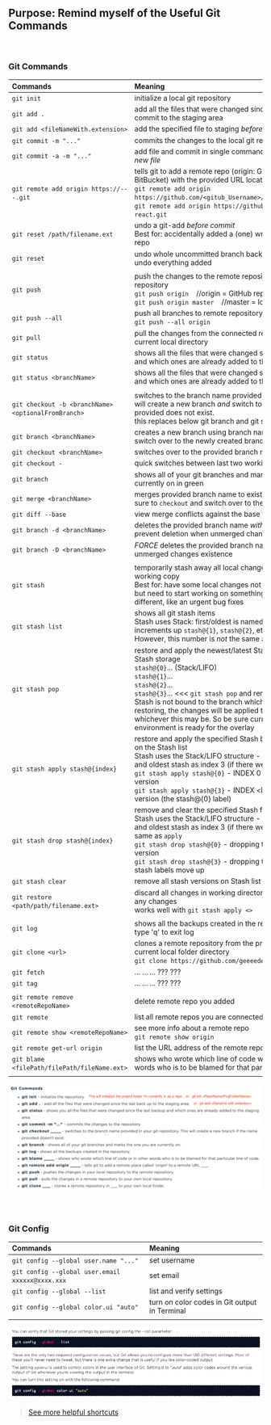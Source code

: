 ## Purpose: Remind myself of the Useful Git Commands

&nbsp;
&nbsp;

### Git Commands
| Commands | Meaning | Resources |
| :--- | :--- | :---: |
| `git init`  | initialize a local git repository | 
| `git add .` | add all the files that were changed since the last back up or commit to the staging area |  |
| `git add <fileNameWith.extension>` | add the specified file to staging *before* running `git commit` |  |
| `git commit -m "..." ` | commits the changes to the local git repository |  |
| `git commit -a -m "..." ` | add file and commit in single command *when there is not any new file* |  |
| `git remote add origin https://---.git` | tells git to add a remote repo (origin: GitHub or GitLab or BitBucket) with the provided URL location  <br> `git remote add origin https://github.com/<gitub_Username>/<github_Repo_Name>.git` <br>`git remote add origin https://github.com/geeeedev/sandbox-react.git` |  |
| `git reset /path/filename.ext` | undo a git-add *before commit* <br> Best for: accidentally added a (one) wrong file or in a wrong repo | |
| `git reset` | undo whole uncommitted branch back to before git add - undo everything added | |
| | | |
| `git push` | push the changes to the remote repository from your local repository <br> `git push origin` &nbsp;&nbsp;&nbsp;//origin = GitHub repo  <br> `git push origin master` &nbsp;&nbsp;&nbsp;//master = local repo |  |
| `git push --all ` | push all branches to remote repository <br> `git push --all origin`  |  |
| `git pull` | pull the changes from the connected remote repository to your current local directory |  |
| `git status` | shows all the files that were changed since the last backup and which ones are already added to the staging area |  |
| `git status <branchName>` | shows all the files that were changed since the last backup and which ones are already added to the staging area |  |
| | | |
| `git checkout -b <branchName> <optionalFromBranch>` | switches to the branch name provided in local git repository.  <br>will create a new branch *and* switch to it if the branch name provided does not exist.  <br>this replaces below git branch and git switch two steps| [learn more](https://www.atlassian.com/git/tutorials/using-branches) |
| `git branch <branchName>` | creates a new branch using branch name only - does *not* switch over to the newly created branch | [learn more](https://www.atlassian.com/git/tutorials/using-branches) |
| `git checkout <branchName>` | switches over to the provided branch name | [learn more](https://www.atlassian.com/git/tutorials/using-branches) |
| `git checkout -` | quick switches between last two working branches | [learn more](https://medium.com/@gitship/15-git-hacks-to-save-your-life-as-a-developer-aa8808846dbb) |
| `git branch` | shows all of your git branches and marks the one you are currently on in green | [learn more](https://www.atlassian.com/git/tutorials/using-branches) |
| `git merge <branchName>` | merges provided branch name to existing (main) branch - be sure to `checkout` and switch over to the main branch first  | [learn more](https://www.atlassian.com/git/tutorials/using-branches) |
| `git diff --base` | view merge conflicts against the base file |  |
| `git branch -d <branchName>` | deletes the provided branch name *with safe operation* to prevent deletion when unmerged changes exist |  |
| `git branch -D <branchName>` | *FORCE* deletes the provided branch name regardless of unmerged changes existence  |  |
| | | |
| `git stash` | temporarily stash away all local changes to yield a clean working copy <br> Best for: have some local changes not ready to be committed, but need to start working on something else completely different, like an urgent bug fixes |  |
| `git stash list` | shows all git stash items <br> Stash uses Stack: first/oldest is named `stash@{0}` and increments up `stash@{1}`, `stash@{2}`, etc. <br> However, this number is *not* the same as its stash index |  |
| `git stash pop` | restore and apply the newest/latest Stash and *clear* it from Stash storage  <br> `stash@{0}`...   (Stack/LIFO) <br> `stash@{1}`... <br> `stash@{2}`... <br> `stash@{3}`... <<< `git stash pop` and removes this one first  <br> Stash is not bound to the branch which creates it: when restoring, the changes will be applied to current HEAD branch, whichever this may be. So be sure current working environment is ready for the overlay |  |
| `git stash apply stash@{index}` | restore and apply the specified Stash but it will remain saved on the Stash list <br> Stash uses the Stack/LIFO structure - latest stash as index 0 and oldest stash as index 3 (if there were 4 stashes total) <br> `git stash apply stash@{0}` - INDEX 0 for the latest/newest version <br> `git stash apply stash@{3}` - INDEX \<last\> for the oldest/first version (the stash@{0} label)|  |
| `git stash drop stash@{index}` | remove and clear the specified Stash from Stash list <br> Stash uses the Stack/LIFO structure - latest stash as index 0 and oldest stash as index 3 (if there were 4 stashes total) <br> same as `apply` <br> `git stash drop stash@{0}` - dropping the latest/newest version <br> `git stash drop stash@{3}` - dropping the earliest version - all stash labels move up |  |
| `git stash clear` | remove all stash versions on Stash list |  |
| `git restore <path/path/filename.ext>`| discard all changes in working directory revert back to before any changes <br> works well with `git stash apply <>` | |
| | | |
| `git log` | shows all the backups created in the repository <br> type 'q' to exit log |  |
| `git clone <url>` | clones a remote repository from the provided URL to your current local folder directory <br> `git clone https://github.com/geeeedev/chittychat.git` |  |
| `git fetch` | ... ... ... ??? ??? |  |
| `git tag`   | ... ... ... ??? ??? |  |
| | | |
| `git remote remove <remoteRepoName>` | delete remote repo you added |  |
| `git remote` | list all remote repos you are connected to |  |
| `git remote show <remoteRepoName>` | see more info about a remote repo <br> `git remote show origin` |  |
| `git remote get-url origin` | list the URL address of the remote repo (origin) |  |
| `git blame <filePath/filePath/fileName.ext>` | shows who wrote which line of code with timestamp, in other words who is to be blamed for that particular line of code |  |
| | | |  

![](./Screenshots/git-Commands.png)

&nbsp;
&nbsp;

### Git Config
| Commands | Meaning |
| :--- | :--- |
| `git config --global user.name "..."` | set username |
| `git config --global user.email xxxxxx@xxxx.xxx` | set email |
| `git config --global --list` | list and verify settings |
| `git config --global color.ui "auto"` | turn on color codes in Git output in Terminal |
| | | |

![](./Screenshots/git-Config.png)  

> [See more helpful shortcuts](https://medium.com/@gitship/15-git-hacks-to-save-your-life-as-a-developer-aa8808846dbb)

